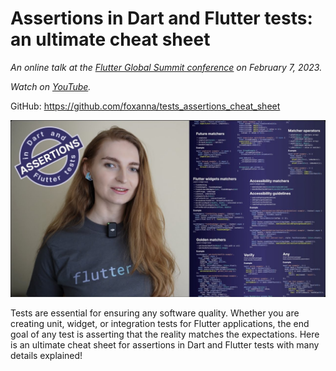 # Assertions in Dart and Flutter tests: an ultimate cheat sheet

*An online talk at the [Flutter Global Summit conference](https://geekle.us/schedule/flutter23?track=1637313230506x236187126462939140) on February 7, 2023.*

*Watch on [YouTube](https://youtu.be/heKTswfj2_E).*

GitHub: https://github.com/foxanna/tests_assertions_cheat_sheet

![](images/cover_image.jpeg)

Tests are essential for ensuring any software quality. Whether you are creating unit, widget, or integration tests for Flutter applications, the end goal of any test is asserting that the reality matches the expectations. Here is an ultimate cheat sheet for assertions in Dart and Flutter tests with many details explained!

